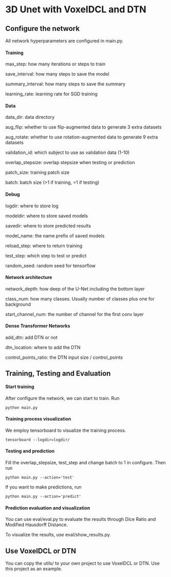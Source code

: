 # 3D Unet with VoxelDCL and DTN

## Configure the network
All network hyperparameters are configured in main.py.

#### Training

max_step: how many iterations or steps to train

save_interval: how many steps to save the model

summary_interval: how many steps to save the summary

learning_rate: learning rate for SGD training

#### Data

data_dir: data directory

aug_flip: whether to use flip-augmented data to generate 3 extra datasets

aug_rotate: whether to use rotation-augmented data to generate 9 extra datasets

validation_id: which subject to use as validation data (1-10)

overlap_stepsize: overlap stepsize when testing or prediction

patch_size: training patch size

batch: batch size (>1 if training, =1 if testing)

#### Debug

logdir: where to store log

modeldir: where to store saved models

savedir: where to store predicted results

model_name: the name prefix of saved models

reload_step: where to return training

test_step: which step to test or predict

random_seed: random seed for tensorflow

#### Network architecture

network_depth: how deep of the U-Net including the bottom layer

class_num: how many classes. Usually number of classes plus one for background

start_channel_num: the number of channel for the first conv layer

#### Dense Transformer Networks

add_dtn: add DTN or not

dtn_location: where to add the DTN

control_points_ratio: the DTN input size / control_points


## Training, Testing and Evaluation

#### Start training

After configure the network, we can start to train. Run
```
python main.py
```

#### Training process visualization

We employ tensorboard to visualize the training process.
```
tensorboard --logdir=logdir/
```

#### Testing and prediction

Fill the overlap_stepsize, test_step and change batch to 1 in configure. Then run
```
python main.py --action='test'

```

If you want to make predictions, run
```
python main.py --action='predict'

```

#### Prediction evaluation and visualization

You can use eval/eval.py to evaluate the results through Dice Ratio and Modified Hausdorff Distance.

To visualize the results, use eval/show_results.py.

## Use VoxelDCL or DTN

You can copy the utils/ to your own project to use VoxelDCL or DTN. Use this project as an example.

